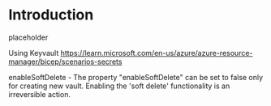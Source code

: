 # Introduction 
placeholder 

Using Keyvault
https://learn.microsoft.com/en-us/azure/azure-resource-manager/bicep/scenarios-secrets

enableSoftDelete - The property "enableSoftDelete" can be set to false only for creating new vault. Enabling the 'soft delete' functionality is an irreversible action.